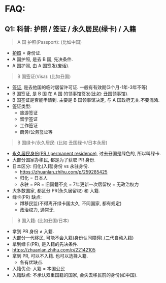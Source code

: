 

# FAQ: 


## Q1: 科普: 护照 / 签证 / 永久居民(绿卡) / 入籍


> A 国 护照(Passport): (比如中国)

- [护照](https://zh.wikipedia.org/wiki/%E6%8A%A4%E7%85%A7) = 身份证.
- A 国护照, 是去 B 国, 先决条件.
- A 国护照, 由 A 国签发(废话).

> B 国签证(Visa): (比如丑国)

- [签证](https://zh.wikipedia.org/wiki/%E7%AD%BE%E8%AF%81), 是去他国的临时居留许可证. 一般有有效期(3个月-1年-3年不等)
- B 国签证, 是 B 国 在 A 国 的领事馆签发(比如: 丑国领事馆).
- B 国签证是否能申请到. 主要是 B 国领事馆决定, 与 A 国政府无关.不要混淆.
- 签证类型:
    - 旅游签证
    - 留学签证
    - 工作签证
    - 商务/公务签证等



> B 国绿卡/永久居民: (比如 丑国绿卡/日本永居)


- [永久居民身份(PR / permanent residence)](https://zh.wikipedia.org/wiki/%E6%B0%B8%E4%B9%85%E5%B1%85%E7%95%99%E6%AC%8A), 过去丑国是绿色的, 所以叫绿卡.
- 大部分国家办移民, 都是为了获取 PR 身份.
- 日本区分: 归化(入籍)身份 vs 永驻身份.
    - https://zhuanlan.zhihu.com/p/259285425
    - 归化 = 日本人
    - 永驻 = PR = 旧国籍不变 = 7年更新一次居留权 = 无政治权力
- 大多数国家, 都区分 PR(永久居留权) 和 入籍.
- 绿卡(PR) 缺点: 
    - 蹲移民监(不得离开绿卡国太久, 不同国家, 都有规定)
    - 政治权力, 通常无.

> B 国入籍: (比如丑国/日本)

- 拿到 PR 身份 ≠ 入籍.
- 大部分一代移民, 可能不会入籍(身份认同障碍).(二代自动入籍)
- 拿到绿卡(PR), 是入籍的先决条件.
- https://zhuanlan.zhihu.com/p/22142105
- 拿到 PR, 可以不入籍. 也可以选择入籍.
    - 各有优缺点.
- 入籍优点: 入籍 = 本国公民
- 入籍缺点: 不承认双重国籍的国家, 会失去移民前的身份(如中国).




